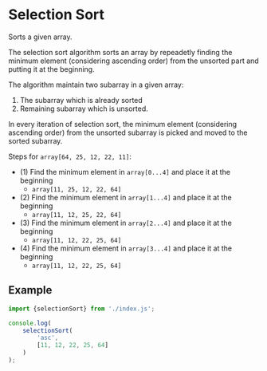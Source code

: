# Selection Sort

Sorts a given array. 

The selection sort algorithm sorts an array by repeadetly finding the minimum element (considering ascending order) from the unsorted part and putting it at the beginning.

The algorithm maintain two subarray in a given array: 

1. The subarray which is already sorted
2. Remaining subarray which is unsorted.

In every iteration of selection sort, the minimum element (considering ascending order) from the unsorted subarray is picked and moved to the sorted subarray.

Steps for ``array[64, 25, 12, 22, 11]``:

* (1) Find the minimum element in ``array[0...4]`` and place it at the beginning
  * ``array[11, 25, 12, 22, 64]``
* (2) Find the minimum element in ``array[1...4]`` and place it at the beginning
  * ``array[11, 12, 25, 22, 64]``
* (3) Find the minimum element in ``array[2...4]`` and place it at the beginning
  * ``array[11, 12, 22, 25, 64]``
* (4) Find the minimum element in ``array[3...4]`` and place it at the beginning
  * ``array[11, 12, 22, 25, 64]``

## Example

``` javascript
import {selectionSort} from './index.js';

console.log(
    selectionSort(
        'asc',
        [11, 12, 22, 25, 64]
    )
);
```

